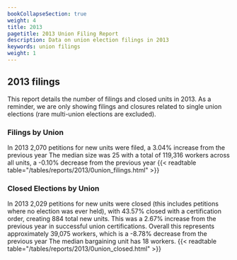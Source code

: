 ```yaml
---
bookCollapseSection: true
weight: 4
title: 2013
pagetitle: 2013 Union Filing Report
description: Data on union election filings in 2013
keywords: union filings
weight: 1
---
```


## 2013 filings

This report details the number of filings and closed units in 2013. As a reminder, we are only showing filings and closures related to single union elections (rare multi-union elections are excluded).

### Filings by Union
In 2013 2,070 petitions for new units were filed, a 3.04% increase from the previous year The median size was 25 with a total of 119,316 workers across all units, a -0.10% decrease from the previous year
{{< readtable table="/tables/reports/2013/0union_filings.html" >}}

### Closed Elections by Union
In 2013 2,029 petitions for new units were closed (this includes petitions where no election was ever held), with 43.57% closed with a certification order, creating 884 total new units. This was a 2.67% increase from the previous year in successful union certifications. Overall this represents approximately 39,075 workers, which is a -8.78% decrease from the previous year The median bargaining unit has 18 workers.
{{< readtable table="/tables/reports/2013/0union_closed.html" >}}
